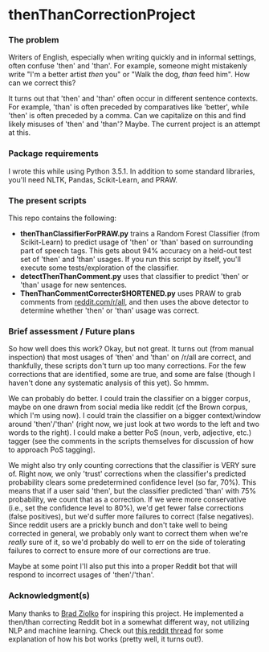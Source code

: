 # thenThanCorrectionProject

### The problem

Writers of English, especially when writing quickly and in informal settings, often confuse 'then' and 'than'. For example, someone might mistakenly write "I'm a better artist *then* you" or "Walk the dog, *than* feed him". How can we correct this?

It turns out that 'then' and 'than' often occur in different sentence contexts. For example, 'than' is often preceded by comparatives like 'better', while 'then' is often preceded by a comma. Can we capitalize on this and find likely misuses of 'then' and 'than'? Maybe. The current project is an attempt at this.

### Package requirements

I wrote this while using Python 3.5.1. In addition to some standard libraries, you'll need NLTK, Pandas, Scikit-Learn, and PRAW.

### The present scripts

This repo contains the following:

* **thenThanClassifierForPRAW.py** trains a Random Forest Classifier (from Scikit-Learn) to predict usage of 'then' or 'than' based on surrounding part of speech tags. This gets about 94% accuracy on a held-out test set of 'then' and 'than' usages. If you run this script by itself, you'll execute some tests/exploration of the classifier.
* **detectThenThanComment.py** uses that classifier to predict 'then' or 'than' usage for new sentences.
* **ThenThanCommentCorrecterSHORTENED.py** uses PRAW to grab comments from [reddit.com/r/all](reddit.com/r/all), and then uses the above detector to determine whether 'then' or 'than' usage was correct.

### Brief assessment / Future plans

So how well does this work? Okay, but not great. It turns out (from manual inspection) that most usages of 'then' and 'than' on /r/all are correct, and thankfully, these scripts don't turn up too many corrections. For the few corrections that are identified, some are true, and some are false (though I haven't done any systematic analysis of this yet). So hmmm.

We can probably do better. I could train the classifier on a bigger corpus, maybe on one drawn from social media like reddit (cf the Brown corpus, which I'm using now). I could train the classifier on a bigger context/window around 'then'/'than' (right now, we just look at two words to the left and two words to the right). I could make a better PoS (noun, verb, adjective, etc.) tagger (see the comments in the scripts themselves for discussion of how to approach PoS tagging).

We might also try only counting corrections that the classifier is VERY sure of. Right now, we only 'trust' corrections when the classifier's predicted probability clears some predetermined confidence level (so far, 70%). This means that if a user said 'then', but the classifier predicted 'than' with 75% probability, we count that as a correction. If we were more conservative (i.e., set the confidence level to 80%), we'd get fewer false corrections (false positives), but we'd suffer more failures to correct (false negatives). Since reddit users are a prickly bunch and don't take well to being corrected in general, we probably only want to correct them when we're *really* sure of it, so we'd probably do well to err on the side of tolerating failures to correct to ensure more of our corrections are true.

Maybe at some point I'll also put this into a proper Reddit bot that will respond to incorrect usages of 'then'/'than'.

### Acknowledgment(s)

Many thanks to [Brad Ziolko](https://github.com/bradziolko/) for inspiring this project. He implemented a then/than correcting Reddit bot in a somewhat different way, not utilizing NLP and machine learning. Check out [this reddit thread](https://www.reddit.com/r/cscareerquestions/comments/4o7r89/would_a_reddit_bot_be_an_appropriate_personal/) for some explanation of how his bot works (pretty well, it turns out!).
